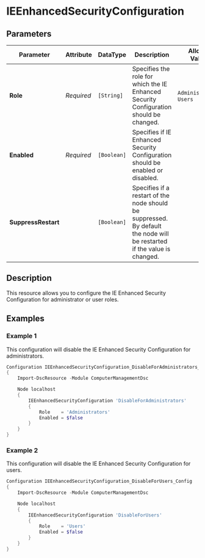 # IEEnhancedSecurityConfiguration

## Parameters

| Parameter           | Attribute  | DataType    | Description                                                                                                             | Allowed Values            |
| ------------------- | ---------- | ----------- | ----------------------------------------------------------------------------------------------------------------------- | ------------------------- |
| **Role**            | *Required* | `[String]`  | Specifies the role for which the IE Enhanced Security Configuration should be changed.                                  | `Administrators`, `Users` |
| **Enabled**         | *Required* | `[Boolean]` | Specifies if IE Enhanced Security Configuration should be enabled or disabled.                                          |                           |
| **SuppressRestart** |            | `[Boolean]` | Specifies if a restart of the node should be suppressed. By default the node will be restarted if the value is changed. |                           |

## Description

This resource allows you to configure the IE Enhanced Security Configuration
for administrator or user roles.

## Examples

### Example 1

This configuration will disable the IE Enhanced Security Configuration for
administrators.

```powershell
Configuration IEEnhancedSecurityConfiguration_DisableForAdministrators_Config
{
    Import-DscResource -Module ComputerManagementDsc

    Node localhost
    {
        IEEnhancedSecurityConfiguration 'DisableForAdministrators'
        {
            Role    = 'Administrators'
            Enabled = $false
        }
    }
}
```

### Example 2

This configuration will disable the IE Enhanced Security Configuration for
users.

```powershell
Configuration IEEnhancedSecurityConfiguration_DisableForUsers_Config
{
    Import-DscResource -Module ComputerManagementDsc

    Node localhost
    {
        IEEnhancedSecurityConfiguration 'DisableForUsers'
        {
            Role    = 'Users'
            Enabled = $false
        }
    }
}
```

